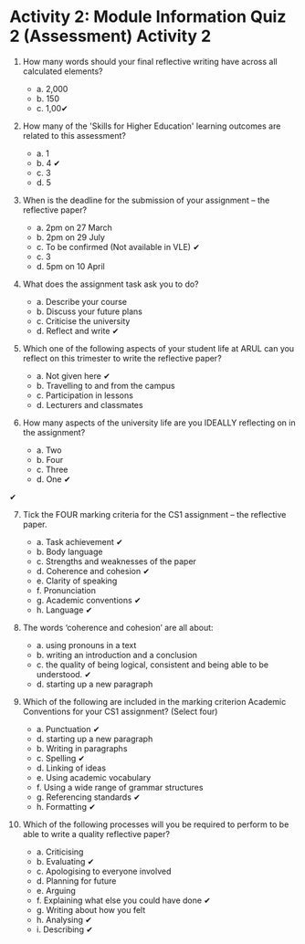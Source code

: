 # Activity 2: Module Information Quiz 2 (Assessment) Activity 2


1. How many words should your final reflective writing have across all calculated elements?
    - a. 2,000
    - b. 150
    - c. 1,00✔


2. How many of the 'Skills for Higher Education' learning outcomes are related to this assessment?
    - a. 1
    - b. 4 ✔
    - c. 3 
    - d. 5
3. When is the deadline for the submission of your assignment – the reflective paper?
    - a. 2pm on 27 March
    - b. 2pm on 29 July
    - c. To be confirmed (Not available in VLE) ✔
    - c. 3 
    - d. 5pm on 10 April


4. What does the assignment task ask you to do?
    - a. Describe your course
    - b. Discuss your future plans
    - c. Criticise the university
    - d. Reflect and write ✔

5. Which one of the following aspects of your student life at ARUL can you reflect on this trimester to write the reflective paper?
    - a. Not given here ✔
    - b. Travelling to and from the campus 
    - c. Participation in lessons
    - d. Lecturers and classmates
6. How many aspects of the university life are you IDEALLY reflecting on in the assignment?
    - a. Two
    - b. Four
    - c. Three
    - d. One ✔

✔

7. Tick the FOUR marking criteria for the CS1 assignment – the reflective paper.
    - a. Task achievement ✔
    - b. Body language
    - c. Strengths and weaknesses of the paper
    - d. Coherence and cohesion ✔
    - e. Clarity of speaking
    - f. Pronunciation
    - g. Academic conventions ✔
    - h. Language ✔

8. The words ‘coherence and cohesion’ are all about:

    - a. using pronouns in a text
    - b. writing an introduction and a conclusion
    - c. the quality of being logical, consistent and being able to be understood. ✔
    - d. starting up a new paragraph



9. Which of the following are included in the marking criterion Academic Conventions for your CS1 assignment? (Select four)
    - a. Punctuation ✔
    - d. starting up a new paragraph
    - b. Writing in paragraphs
    - c. Spelling  ✔
    - d. Linking of ideas
    - e. Using academic vocabulary
    - f. Using a wide range of grammar structures
    - g. Referencing standards ✔
    - h. Formatting ✔
10. Which of the following processes will you be required to perform to be able to write a quality reflective paper?
    - a. Criticising
    - b. Evaluating ✔
    - c. Apologising to everyone involved  
    - d. Planning for future
    - e. Arguing
    - f. Explaining what else you could have done ✔
    - g. Writing about how you felt
    - h. Analysing  ✔
    - i. Describing ✔